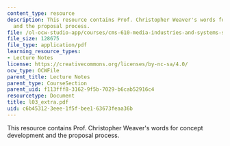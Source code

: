 ```yaml
---
content_type: resource
description: This resource contains Prof. Christopher Weaver's words for concept development
  and the proposal process.
file: /ol-ocw-studio-app/courses/cms-610-media-industries-and-systems-spring-2006/c6b453123eee1f5fbee163673feaa36b_l03_extra.pdf
file_size: 128675
file_type: application/pdf
learning_resource_types:
- Lecture Notes
license: https://creativecommons.org/licenses/by-nc-sa/4.0/
ocw_type: OCWFile
parent_title: Lecture Notes
parent_type: CourseSection
parent_uid: f113fff8-3162-9f5b-7029-b6cab52916c4
resourcetype: Document
title: l03_extra.pdf
uid: c6b45312-3eee-1f5f-bee1-63673feaa36b
---
```

This resource contains Prof. Christopher Weaver's words for concept development and the proposal process.